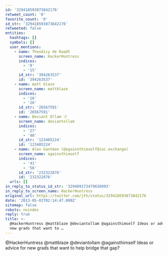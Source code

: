 ```yaml
---
id: '329418593873842176'
retweet_count: '0'
favorite_count: '0'
id_str: '329418593873842176'
retweeted: false
entities:
  hashtags: []
  symbols: []
  user_mentions:
    - name: Theodicy de Raadt
      screen_name: HackerHuntress
      indices:
        - '0'
        - '15'
      id_str: '394263537'
      id: '394263537'
    - name: matt blaze
      screen_name: mattblaze
      indices:
        - '16'
        - '26'
      id_str: '26567591'
      id: '26567591'
    - name: Deviant Ollam ツ
      screen_name: deviantollam
      indices:
        - '27'
        - '40'
      id_str: '123405224'
      id: '123405224'
    - name: Alex Gantman (@againsthimself@ioc.exchange)
      screen_name: againsthimself
      indices:
        - '41'
        - '56'
      id_str: '232322876'
      id: '232322876'
  urls: []
in_reply_to_status_id_str: '329409173479636993'
in_reply_to_screen_name: HackerHuntress
original_url: https://twitter.com/jth/status/329418593873842176
date: '2013-05-01T02:14:47.000Z'
sitemap: false
robots: noindex
reply: true
title: >-
  @HackerHuntress @mattblaze @deviantollam @againsthimself Ideas or advice for
  new grads that want to …
---
```


@HackerHuntress @mattblaze @deviantollam @againsthimself Ideas or advice for new grads that want to help bridge that gap?